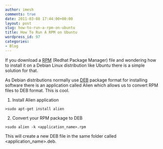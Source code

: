 ```yaml
---
author: imesh
comments: true
date: 2011-03-08 17:44:00+00:00
layout: post
slug: how-to-run-a-rpm-on-ubuntu
title: How To Run A RPM on Ubuntu
wordpress_id: 97
categories:
- Blog
---
```


If you download a [RPM](http://en.wikipedia.org/wiki/RPM_Package_Manager) (Redhat Package Manager) file and wondering how to install it on a Debian Linux distribution like Ubuntu there is a simple solution for that.

As Debian distributions normally use [DEB](http://en.wikipedia.org/wiki/Deb_(file_format)) package format for installing software there is an application called Alien which allows us to convert RPM files to DEB format. This is cool.

1. Install Alien application
````
>sudo apt-get install alien
````

2. Convert your RPM package to DEB
````
>sudo alien -k <application_name>.rpm
````

This will create a new DEB file in the same folder called <application_name>.deb.
